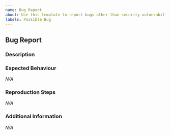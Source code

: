 ```yaml
---
name: Bug Report
about: Use this template to report bugs other than security vulnerabilities
labels: Possible Bug
---
```

## Bug Report
<!--
1. IMPORTANT: Do not report security vulnerabilities via GitHub issues. Please click 'choose a different type' and see 
the dedicated report a security vulnerability link.
2. Remember to customize the title above.
3. Replace the below sections (not this section) starting with <!- - and ending with - -> with relevant information, 
making sure to remove the <!- - and - ->.
4. Sections that start with _N/A_ are optional, but if you populate them with values please remove the _N/A_.
-->

### Description

<!--
Describe the bug here.
-->

### Expected Behaviour

_N/A_
<!--
Describe the behaviour your expect here.
-->

### Reproduction Steps

_N/A_
<!--
1. Replace this step with your first step. Add additional steps below this.
-->

### Additional Information

_N/A_
<!--
This section is for relevant additional information like; logs, configurations, environment information, etc. 
-->